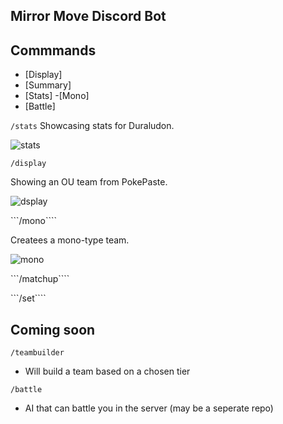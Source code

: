 ## Mirror Move Discord Bot




## Commmands 

- [Display]
- [Summary]
- [Stats]
-[Mono]
- [Battle]


```/stats```
Showcasing stats for Duraludon.

![stats](assets/stats.png)


```/display```

Showing an OU team from PokePaste.

![dsplay](assets/display.png)



```/mono````

Createes a mono-type team.

![mono](assets/mono.png)


```/matchup````

```/set````


## Coming soon 

```/teambuilder```

- Will build a team based on a chosen tier 

```/battle```

- AI that can battle you in the server (may be a seperate repo)
